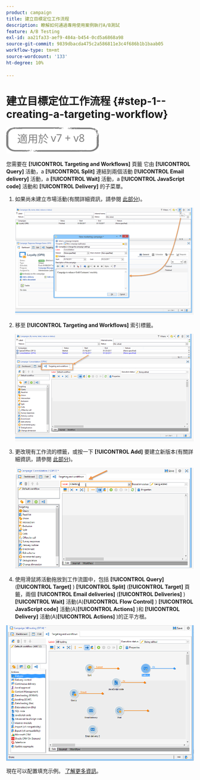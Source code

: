 ```yaml
---
product: campaign
title: 建立目標定位工作流程
description: 瞭解如何通過專用使用案例執行A/B測試
feature: A/B Testing
exl-id: aa21fa33-aef9-484a-b454-0cd5a6868a98
source-git-commit: 9839dbacda475c2a586811e3c4f686b1b1baab05
workflow-type: tm+mt
source-wordcount: '133'
ht-degree: 10%

---
```


# 建立目標定位工作流程 {#step-1--creating-a-targeting-workflow}

![](../../assets/common.svg)

您需要在 **[!UICONTROL Targeting and Workflows]** 頁籤 它由 **[!UICONTROL Query]** 活動，a **[!UICONTROL Split]** 連結到兩個活動 **[!UICONTROL Email delivery]** 活動，a **[!UICONTROL Wait]** 活動，a **[!UICONTROL JavaScript code]** 活動和 **[!UICONTROL Delivery]** 的子菜單。

1. 如果尚未建立市場活動(有關詳細資訊，請參閱 [此部分](../../campaign/using/setting-up-marketing-campaigns.md#creating-a-campaign))。

   ![](assets/use_case_abtesting_targetwkfl_001.png)

1. 移至 **[!UICONTROL Targeting and Workflows]** 索引標籤。

   ![](assets/use_case_abtesting_targetwkfl_002.png)

1. 更改現有工作流的標籤，或按一下 **[!UICONTROL Add]** 要建立新版本(有關詳細資訊，請參閱 [此部分](../../campaign/using/marketing-campaign-deliveries.md#selecting-the-target-population))。

   ![](assets/use_case_abtesting_targetwkfl_003.png)

1. 使用滑鼠將活動拖放到工作流圖中，包括 **[!UICONTROL Query]** (**[!UICONTROL Target]** ) **[!UICONTROL Split]** (**[!UICONTROL Target]** 頁籤，兩個 **[!UICONTROL Email deliveries]** (**[!UICONTROL Deliveries]** ) **[!UICONTROL Wait]** 活動(A)**[!UICONTROL Flow Control]** ) **[!UICONTROL JavaScript code]** 活動(A)**[!UICONTROL Actions]** )和 **[!UICONTROL Delivery]** 活動(A)**[!UICONTROL Actions]** )的正平方根。

![](assets/use_case_abtesting_targetwkfl_004.png)

現在可以配置填充示例。 [了解更多資訊](a-b-testing-uc-population-samples.md)。
